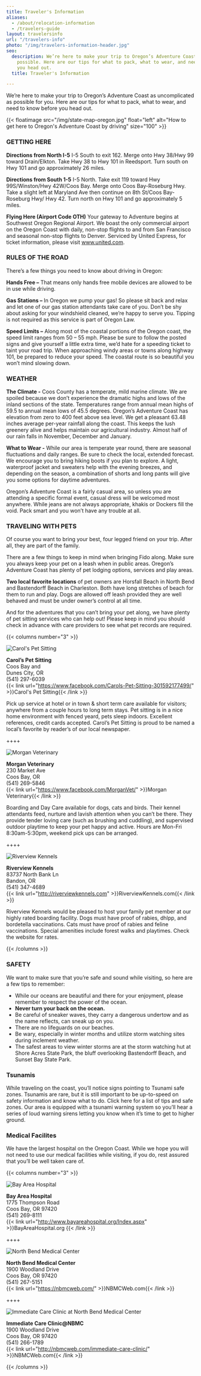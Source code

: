 ```yaml
---
title: Traveler's Information
aliases:
  - /about/relocation-information
  - /travelers-guide
layout: travelersinfo
url: "/travelers-info"
photo: "/img/travelers-information-header.jpg"
seo:
  description: We’re here to make your trip to Oregon’s Adventure Coast as easy as
    possible. Here are our tips for what to pack, what to wear, and need to know before
    you head out.
  title: Traveler's Information

---
```

We’re here to make your trip to Oregon’s Adventure Coast as uncomplicated as possible for you. Here are our tips for what to pack, what to wear, and need to know before you head out.

{{< floatimage src="/img/state-map-oregon.jpg" float="left" alt="How to get here to Oregon's Adventure Coast by driving" size="100" >}}

### GETTING HERE

**Directions from North I-5**
I-5 South to exit 162. Merge onto Hwy 38/Hwy 99 toward Drain/Elkton. Take Hwy 38 to Hwy 101 in Reedsport. Turn south on Hwy 101 and go approximately 26 miles.

**Directions from South 1-5**
I-5 North. Take exit 119 toward Hwy 99S/Winston/Hwy 42W/Coos Bay. Merge onto Coos Bay-Roseburg Hwy. Take a slight left at Maryland Ave then continue on 8th St/Coos Bay-Roseburg Hwy/ Hwy 42. Turn north on Hwy 101 and go approximately 5 miles.

**Flying Here (Airport Code OTH)**
Your gateway to Adventure begins at Southwest Oregon Regional Airport. We boast the only commercial airport on the Oregon Coast with daily, non-stop flights to and from San Francisco and seasonal non-stop flights to Denver. Serviced by United Express, for ticket information, please visit www.united.com.

### RULES OF THE ROAD

There’s a few things you need to know about driving in Oregon:

**Hands Free –** That means only hands free mobile devices are allowed to be in use while driving.

**Gas Stations –** In Oregon we pump your gas! So please sit back and relax and let one of our gas station attendants take care of you. Don’t be shy about asking for your windshield cleaned, we’re happy to serve you. Tipping is not required as this service is part of Oregon Law.

**Speed Limits –** Along most of the coastal portions of the Oregon coast, the speed limit ranges from 50 – 55 mph. Please be sure to follow the posted signs and give yourself a little extra time, we’d hate for a speeding ticket to taint your road trip. When approaching windy areas or towns along highway 101, be prepared to reduce your speed. The coastal route is so beautiful you won’t mind slowing down.

### WEATHER

**The Climate -** Coos County has a temperate, mild marine climate. We are spoiled because we don’t experience the dramatic highs and lows of the inland sections of the state. Temperatures range from annual mean highs of 59.5 to annual mean lows of 45.5 degrees. Oregon’s Adventure Coast has elevation from zero to 400 feet above sea level. We get a pleasant 63.48 inches average per-year rainfall along the coast. This keeps the lush greenery alive and helps maintain our agricultural industry. Almost half of our rain falls in November, December and January.

**What to Wear -** While our area is temperate year round, there are seasonal fluctuations and daily ranges. Be sure to check the local, extended forecast. We encourage you to bring hiking boots if you plan to explore. A light, waterproof jacket and sweaters help with the evening breezes, and depending on the season, a combination of shorts and long pants will give you some options for daytime adventures.

Oregon’s Adventure Coast is a fairly casual area, so unless you are attending a specific formal event, casual dress will be welcomed most anywhere. While jeans are not always appropriate, khakis or Dockers fill the void. Pack smart and you won’t have any trouble at all.

### TRAVELING WITH PETS

Of course you want to bring your best, four legged friend on your trip. After all, they are part of the family.

There are a few things to keep in mind when bringing Fido along. Make sure you always keep your pet on a leash when in public areas. Oregon’s Adventure Coast has plenty of pet lodging options, services and play areas.

**Two local favorite locations** of pet owners are Horsfall Beach in North Bend and Bastendorff Beach in Charleston. Both have long stretches of beach for them to run and play. Dogs are allowed off leash provided they are well behaved and must be under owner’s control at all time.

And for the adventures that you can’t bring your pet along, we have plenty of pet sitting services who can help out! Please keep in mind you should check in advance with care providers to see what pet records are required.

{{< columns number="3" >}}

![Carol's Pet Sitting](/img/dog-01.jpg)

**Carol’s Pet Sitting**\
Coos Bay and\
Dunes City, OR\
(541) 297-6039\
{{< link url="https://www.facebook.com/Carols-Pet-Sitting-301592177499/" >}}Carol's Pet Sitting{{< /link >}}

Pick up service at hotel or in town & short term care available for visitors; anywhere from a couple hours to long term stays. Pet sitting is in a nice home environment with fenced yeard, pets sleep indoors. Excellent references, credit cards accepted. Carol’s Pet Sitting is proud to be named a local’s favorite by reader’s of our local newspaper.

++++

![Morgan Veterinary](/img/dog-02.jpg)

**Morgan Veterinary**\
230 Market Ave\
Coos Bay, OR\
(541) 269-5846\
{{< link url="https://www.facebook.com/MorganVet/" >}}Morgan Veterinary{{< /link >}}

Boarding and Day Care available for dogs, cats and birds. Their kennel attendants feed, nurture and lavish attention when you can’t be there. They provide tender loving care (such as brushing and cuddling), and supervised outdoor playtime to keep your pet happy and active. Hours are Mon-Fri 8:30am-5:30pm,  weekend pick ups can be arranged.

++++

![Riverview Kennels](/img/dog-03.jpg)

**Riverview Kennels**\
83737 North Bank Ln\
Bandon, OR\
(541) 347-4689\
{{< link url="http://riverviewkennels.com" >}}RiverviewKennels.com{{< /link >}}

Riverview Kennels would be pleased to host your family pet member at our highly rated boarding facility. Dogs must have proof of rabies, dhlpp, and bordetella vaccinations. Cats must have proof of rabies and feline vaccinations. Special amenities include forest walks and playtimes. Check the website for rates.

{{< /columns >}}

### SAFETY

We want to make sure that you’re safe and sound while visiting, so here are a few tips to remember:

* While our oceans are beautiful and there for your enjoyment, please remember to respect the power of the ocean.
* **Never turn your back on the ocean.**
* Be careful of sneaker waves, they carry a dangerous undertow and as the name reflects, can sneak up on you.
* There are no lifeguards on our beaches.
* Be wary, especially in winter months and utilize storm watching sites during inclement weather.
* The safest areas to view winter storms are at the storm watching hut at Shore Acres State Park, the bluff overlooking Bastendorff Beach, and Sunset Bay State Park.

### Tsunamis

While traveling on the coast, you’ll notice signs pointing to Tsunami safe zones. Tsunamis are rare, but it is still important to be up-to-speed on safety information and know what to do. Click here for a list of tips and safe zones. Our area is equipped with a tsunami warning system so you’ll hear a series of loud warning sirens letting you know when it’s time to get to higher ground.

### Medical Facilites

We have the largest hospital on the Oregon Coast. While we hope you will not need to use our medical facilities while visiting, if you do, rest assured that you’ll be well taken care of.

{{< columns number="3" >}}

![Bay Area Hospital](/img/hospital-01.jpg)

**Bay Area Hospital**\
1775 Thompson Road\
Coos Bay, OR 97420\
(541) 269-8111\
{{< link url="http://www.bayareahospital.org/Index.aspx" >}}BayAreaHospital.org {{< /link >}}

++++

![North Bend Medical Center](/img/north-bend-medical-center.jpg)

**North Bend Medical Center**\
1900 Woodland Drive\
Coos Bay, OR 97420\
(541) 267-5151 \
{{< link url="https://nbmcweb.com/" >}}NBMCWeb.com{{< /link >}}

++++

![Immediate Care Clinic at North Bend Medical Center](/img/north-bend-medical-center.jpg)

**Immediate Care Clinic@NBMC**\
1900 Woodland Drive\
Coos Bay, OR 97420\
(541) 266-1789\
{{< link url="http://nbmcweb.com/immediate-care-clinic/" >}}NBMCWeb.com{{< /link >}}

{{< /columns >}}